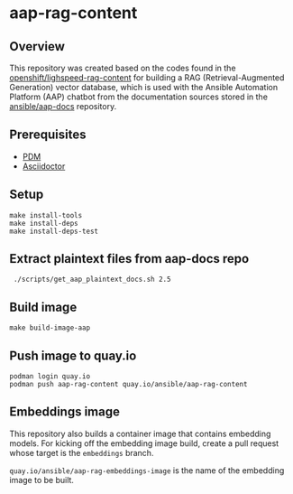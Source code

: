 # aap-rag-content

## Overview

This repository was created based on the codes found in the
[openshift/lighspeed-rag-content](https://github.com/openshift/lightspeed-rag-content)
for building a RAG (Retrieval-Augmented Generation)
vector database, which is used with the Ansible Automation
Platform (AAP) chatbot from the documentation sources stored 
in the [ansible/aap-docs](https://github.com/ansible/aap-docs)
repository.

## Prerequisites

- [PDM](https://pdm-project.org/en/latest/)
- [Asciidoctor](https://asciidoctor.org/)

## Setup

```commandline
make install-tools
make install-deps
make install-deps-test
```

## Extract plaintext files from aap-docs repo

```commandline
 ./scripts/get_aap_plaintext_docs.sh 2.5
```

## Build image
```commandline
make build-image-aap
```

## Push image to quay.io
```commandline
podman login quay.io
podman push aap-rag-content quay.io/ansible/aap-rag-content
```

## Embeddings image
This repository also builds a container image that contains embedding
models.  For kicking off the embedding image build, create a pull request
whose target is the `embeddings` branch.

`quay.io/ansible/aap-rag-embeddings-image` is the name of the embedding
image to be built.

